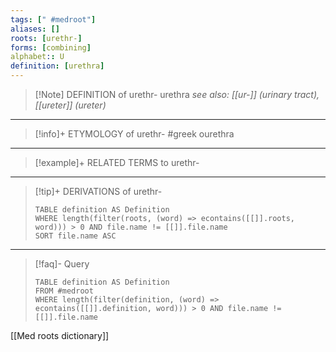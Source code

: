 ```yaml
---
tags: [" #medroot"]
aliases: []
roots: [urethr-]
forms: [combining]
alphabet:: U
definition: [urethra]
---
```

>[!Note] DEFINITION of urethr-
>urethra
>*see also: [[ur-]] (urinary tract), [[ureter]] (ureter)*
_____
>[!info]+ ETYMOLOGY of urethr-
>#greek ourethra
_____
>[!example]+ RELATED TERMS to urethr-
>
_____
>[!tip]+ DERIVATIONS of urethr-
>```dataview
>TABLE definition AS Definition 
>WHERE length(filter(roots, (word) => econtains([[]].roots, word))) > 0 AND file.name != [[]].file.name
>SORT file.name ASC
>```
___
>[!faq]- Query
>```dataview
>TABLE definition AS Definition
>FROM #medroot
>WHERE length(filter(definition, (word) => econtains([[]].definition, word))) > 0 AND file.name != [[]].file.name
>```

[[Med roots dictionary]]